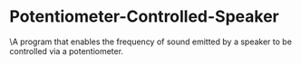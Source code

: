 # Potentiometer-Controlled-Speaker

\A program that enables the frequency of sound emitted by a speaker to be controlled via a potentiometer.
